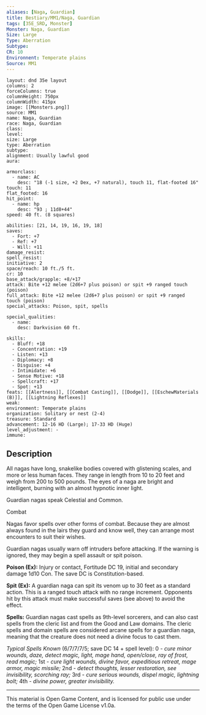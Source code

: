 ```yaml
---
aliases: [Naga, Guardian]
title: Bestiary/MM1/Naga, Guardian
tags: [35E_SRD, Monster]
Monster: Naga, Guardian
Size: Large
Type: Aberration
Subtype: 
CR: 10
Environnent: Temperate plains
Source: MM1
---
```


```statblock
layout: dnd 35e layout
columns: 2
forceColumns: true
columnHeight: 750px
columnWidth: 415px
image: [[Monsters.png]]
source: MM1
name: Naga, Guardian
race: Naga, Guardian
class: 
level: 
size: Large
type: Aberration
subtype: 
alignment: Usually lawful good
aura: 

armorclass:
  - name: AC
    desc: "18 (-1 size, +2 Dex, +7 natural), touch 11, flat-footed 16"
touch: 11
flat_footed: 16
hit_point:
  - name: hp
    desc: "93 ; 11d8+44"
speed: 40 ft. (8 squares)

abilities: [21, 14, 19, 16, 19, 18]
saves:
  - Fort: +7
  - Ref: +7
  - Will: +11
damage_resist: 
spell_resist: 
initiative: 2
space/reach: 10 ft./5 ft.
cr: 10
base_attack/grapple: +8/+17
attack: Bite +12 melee (2d6+7 plus poison) or spit +9 ranged touch (poison)
full_attack: Bite +12 melee (2d6+7 plus poison) or spit +9 ranged touch (poison)
special_attacks: Poison, spit, spells

special_qualities:
  - name: 
    desc: Darkvision 60 ft.

skills:
  - Bluff: +18
  - Concentration: +19
  - Listen: +13
  - Diplomacy: +8
  - Disguise: +4
  - Intimidate: +6
  - Sense Motive: +18
  - Spellcraft: +17
  - Spot: +13
feats: [[Alertness]], [[Combat Casting]], [[Dodge]], [[EschewMaterials (B)]], [[Lightning Reflexes]]
weak: 
environment: Temperate plains
organization: Solitary or nest (2-4)
treasure: Standard
advancement: 12-16 HD (Large); 17-33 HD (Huge)
level_adjustment: -
immune: 
```

## Description

<p>All nagas have long, snakelike bodies covered with glistening scales, and more or less human faces. They range in length from 10 to 20 feet and weigh from 200 to 500 pounds. The eyes of a naga are bright and intelligent, burning with an almost hypnotic inner light.</p>
<p>Guardian nagas speak Celestial and Common.</p>
<p>Combat</p>
<p>Nagas favor spells over other forms of combat. Because they are almost always found in the lairs they guard and know well, they can arrange most encounters to suit their wishes.</p>
<p>Guardian nagas usually warn off intruders before attacking. If the warning is ignored, they may begin a spell assault or spit poison.</p>
<p>
            <b>Poison (Ex):</b> Injury or contact, Fortitude DC 19, initial and secondary damage 1d10 Con. The save DC is Constitution-based.</p>
<p>
            <b>Spit (Ex):</b> A guardian naga can spit its venom up to 30 feet as a standard action. This is a ranged touch attack with no range increment. Opponents hit by this attack must make successful saves (see above) to avoid the effect.</p>
<p>
            <b>Spells:</b> Guardian nagas cast spells as 9th-level sorcerers, and can also cast spells from the cleric list and from the Good and Law domains. The cleric spells and domain spells are considered arcane spells for a guardian naga, meaning that the creature does not need a divine focus to cast them.</p>
<p>
            <i>Typical Spells Known</i> (6/7/7/7/5; save DC 14 + spell level): 0 -  <i>cure minor wounds, daze, detect magic, light, mage hand, open/close, ray of frost, read magic;</i> 1st -  <i>cure light wounds, divine favor, expeditious retreat, mage armor, magic missile;</i> 2nd - <i>detect thoughts, lesser restoration, see invisibility, scorching ray;</i> 3rd -  <i>cure serious wounds, dispel magic, lightning bolt;</i> 4th - <i>divine power, greater invisibility.</i></p>

---

This material is Open Game Content, and is licensed for public use under
the terms of the Open Game License v1.0a.
